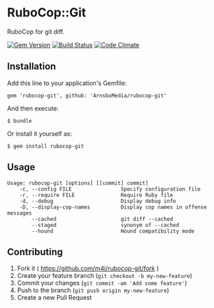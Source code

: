 # RuboCop::Git

RuboCop for git diff.

[![Gem Version](https://badge.fury.io/rb/rubocop-git.svg)](http://badge.fury.io/rb/rubocop-git)
[![Build Status](https://travis-ci.org/m4i/rubocop-git.svg?branch=master)](https://travis-ci.org/m4i/rubocop-git)
[![Code Climate](https://codeclimate.com/github/m4i/rubocop-git.png)](https://codeclimate.com/github/m4i/rubocop-git)

## Installation

Add this line to your application's Gemfile:

    gem 'rubocop-git', github: 'ArnsboMedia/rubocop-git'

And then execute:

    $ bundle

Or install it yourself as:

    $ gem install rubocop-git

## Usage

    Usage: rubocop-git [options] [[commit] commit]
        -c, --config FILE                Specify configuration file
        -r, --require FILE               Require Ruby file
        -d, --debug                      Display debug info
        -D, --display-cop-names          Display cop names in offense messages
            --cached                     git diff --cached
            --staged                     synonym of --cached
            --hound                      Hound compatibility mode

## Contributing

1. Fork it ( https://github.com/m4i/rubocop-git/fork )
2. Create your feature branch (`git checkout -b my-new-feature`)
3. Commit your changes (`git commit -am 'Add some feature'`)
4. Push to the branch (`git push origin my-new-feature`)
5. Create a new Pull Request

